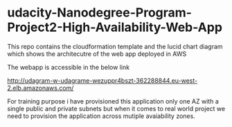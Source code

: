 # udacity-Nanodegree-Program-Project2-High-Availability-Web-App

This repo contains the cloudformation template and the lucid chart diagram which shows the architecutre of the web app deployed in AWS

The webapp is accessible in the below link

http://udagram-w-udagrame-wezuppr4bszt-362288844.eu-west-2.elb.amazonaws.com/

For training purpose i have provisioned this application only one AZ with a single public and private subnets but when it comes to real world project we need to provision the application across mutiple avaiability zones.
